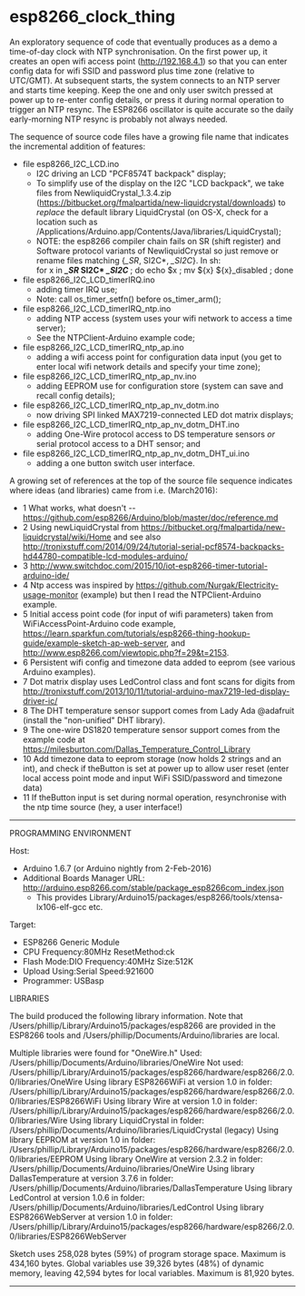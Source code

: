 # esp8266_clock_thing

An exploratory sequence of code that eventually produces as a demo a time-of-day clock with NTP synchronisation. On the first power up, it creates an open wifi access point (http://192.168.4.1) so that you can enter config data for wifi SSID and password plus time zone (relative to UTC/GMT). At subsequent starts, the system connects to an NTP server and starts time keeping. Keep the one and only user switch pressed at power up to re-enter config details, or press it during normal operation to trigger an NTP resync. The ESP8266 oscillator is quite accurate so the daily early-morning NTP resync is probably not always needed. 

The sequence of source code files have a growing file name that indicates the incremental addition of features:
* file esp8266_I2C_LCD.ino
  - I2C driving an LCD "PCF8574T backpack" display;
  - To simplify use of the display on the I2C "LCD backpack", we take files from NewliquidCrystal_1.3.4.zip (https://bitbucket.org/fmalpartida/new-liquidcrystal/downloads) to _replace_ the default library LiquidCrystal (on OS-X, check for a location such as /Applications/Arduino.app/Contents/Java/libraries/LiquidCrystal);
  - NOTE: the esp8266 compiler chain fails on SR (shift register) and Software protocol variants of NewliquidCrystal so just remove or rename files matching {*_SR*, SI2C*, *_SI2C*}. In sh:<br>  for x in <strong>*_SR* SI2C* *_SI2C* </strong> ; do echo $x ; mv ${x} ${x}_disabled ; done
* file esp8266_I2C_LCD_timerIRQ.ino
  - adding timer IRQ use;
  - Note: call os_timer_setfn() before os_timer_arm();
* file esp8266_I2C_LCD_timerIRQ_ntp.ino
  - adding NTP access (system uses your wifi network to access a time server);
  - See the NTPClient-Arduino example code;
* file esp8266_I2C_LCD_timerIRQ_ntp_ap.ino
  - adding a wifi access point for configuration data input (you get to enter local wifi network details and specify your time zone);
* file esp8266_I2C_LCD_timerIRQ_ntp_ap_nv.ino
  - adding EEPROM use for configuration store (system can save and recall config details);
* file esp8266_I2C_LCD_timerIRQ_ntp_ap_nv_dotm.ino
  - now driving SPI linked MAX7219-connected LED dot matrix displays;
* file esp8266_I2C_LCD_timerIRQ_ntp_ap_nv_dotm_DHT.ino
  - adding One-Wire protocol access to DS temperature sensors _or_ serial protocol access to a DHT sensor; and
* file esp8266_I2C_LCD_timerIRQ_ntp_ap_nv_dotm_DHT_ui.ino
  - adding a one button switch user interface.

A growing set of references at the top of the source file sequence indicates where ideas (and libraries) came from i.e. (March2016):
 *  1 What works, what doesn't -- https://github.com/esp8266/Arduino/blob/master/doc/reference.md
 *  2 Using newLiquidCrystal from https://bitbucket.org/fmalpartida/new-liquidcrystal/wiki/Home and see also http://tronixstuff.com/2014/09/24/tutorial-serial-pcf8574-backpacks-hd44780-compatible-lcd-modules-arduino/
 *  3 http://www.switchdoc.com/2015/10/iot-esp8266-timer-tutorial-arduino-ide/
 *  4 Ntp access was inspired by https://github.com/Nurgak/Electricity-usage-monitor (example) but then I read the NTPClient-Arduino example.
 *  5 Initial access point code (for input of wifi parameters) taken from  WiFiAccessPoint-Arduino code example, https://learn.sparkfun.com/tutorials/esp8266-thing-hookup-guide/example-sketch-ap-web-server, and http://www.esp8266.com/viewtopic.php?f=29&t=2153.
 *  6 Persistent wifi config and timezone data added to eeprom (see various Arduino examples).
 *  7 Dot matrix display uses LedControl class and font scans for digits from http://tronixstuff.com/2013/10/11/tutorial-arduino-max7219-led-display-driver-ic/
 *  8 The DHT temperature sensor support comes from Lady Ada @adafruit (install the "non-unified" DHT library).
 *  9 The one-wire DS1820 temperature sensor support comes from the example code at https://milesburton.com/Dallas_Temperature_Control_Library
 * 10 Add timezone data to eeprom storage (now holds 2 strings and an int), and check if theButton is set at power up to allow user reset (enter local access point mode and input WiFi SSID/password and timezone data)
 * 11 If theButton input is set during normal operation, resynchronise with the ntp time source (hey, a user interface!)

---------------------------------------------------------------------------

PROGRAMMING ENVIRONMENT

Host:
* Arduino 1.6.7 (or Arduino nightly from 2-Feb-2016)
* Additional Boards Manager URL: http://arduino.esp8266.com/stable/package_esp8266com_index.json
  - This provides Library/Arduino15/packages/esp8266/tools/xtensa-lx106-elf-gcc etc.

Target:
* ESP8266 Generic Module
* CPU Frequency:80MHz ResetMethod:ck
* Flash Mode:DIO Frequency:40MHz Size:512K
* Upload Using:Serial Speed:921600
* Programmer: USBasp

LIBRARIES

The build produced the following library information. Note that
/Users/phillip/Library/Arduino15/packages/esp8266 are provided in the
ESP8266 tools and /Users/phillip/Documents/Arduino/libraries are local.

Multiple libraries were found for "OneWire.h"
 Used: /Users/phillip/Documents/Arduino/libraries/OneWire
 Not used: /Users/phillip/Library/Arduino15/packages/esp8266/hardware/esp8266/2.0.0/libraries/OneWire
Using library ESP8266WiFi at version 1.0 in folder: /Users/phillip/Library/Arduino15/packages/esp8266/hardware/esp8266/2.0.0/libraries/ESP8266WiFi 
Using library Wire at version 1.0 in folder: /Users/phillip/Library/Arduino15/packages/esp8266/hardware/esp8266/2.0.0/libraries/Wire 
Using library LiquidCrystal in folder: /Users/phillip/Documents/Arduino/libraries/LiquidCrystal (legacy)
Using library EEPROM at version 1.0 in folder: /Users/phillip/Library/Arduino15/packages/esp8266/hardware/esp8266/2.0.0/libraries/EEPROM 
Using library OneWire at version 2.3.2 in folder: /Users/phillip/Documents/Arduino/libraries/OneWire 
Using library DallasTemperature at version 3.7.6 in folder: /Users/phillip/Documents/Arduino/libraries/DallasTemperature 
Using library LedControl at version 1.0.6 in folder: /Users/phillip/Documents/Arduino/libraries/LedControl 
Using library ESP8266WebServer at version 1.0 in folder: /Users/phillip/Library/Arduino15/packages/esp8266/hardware/esp8266/2.0.0/libraries/ESP8266WebServer 

Sketch uses 258,028 bytes (59%) of program storage space. Maximum is 434,160 bytes.
Global variables use 39,326 bytes (48%) of dynamic memory, leaving 42,594 bytes for local variables. Maximum is 81,920 bytes.

---------------------------------------------------------------------------
